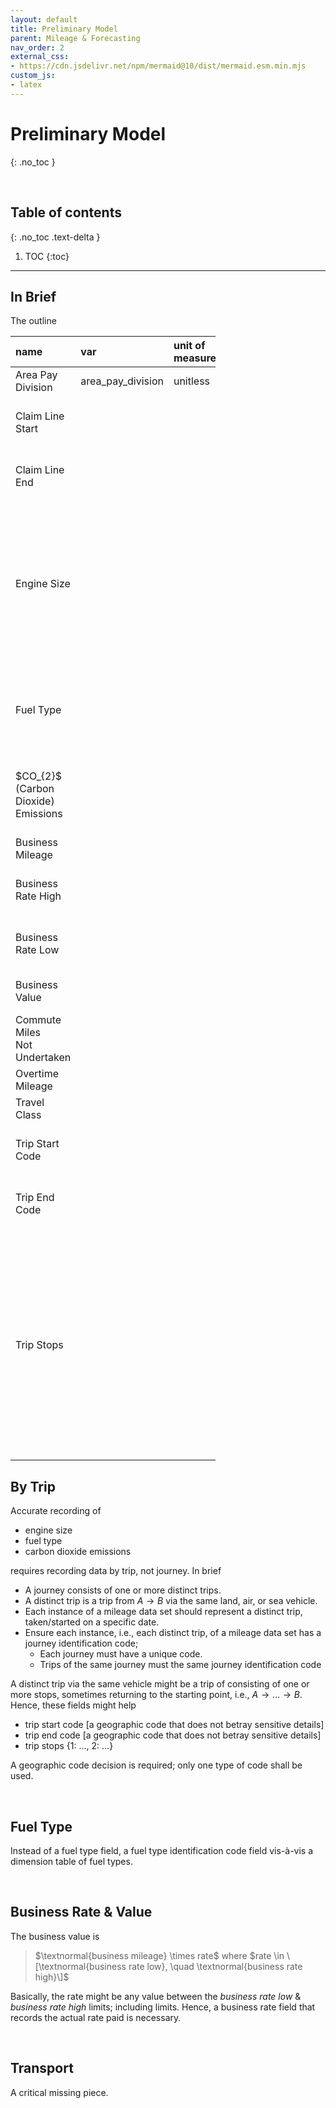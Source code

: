 ```yaml
---
layout: default
title: Preliminary Model
parent: Mileage & Forecasting
nav_order: 2
external_css:
- https://cdn.jsdelivr.net/npm/mermaid@10/dist/mermaid.esm.min.mjs
custom_js:
- latex
---
```


# Preliminary Model
{: .no_toc }

<br>

## Table of contents
{: .no_toc .text-delta }

1. TOC
   {:toc}

---


## In Brief

The outline

<table style="width: 65%;">
    <colgroup>
        <col span="1" style="width: 8.0%;">
        <col span="1" style="width: 8.0%;">
        <col span="1" style="width: 8.0%;">
        <col span="1" style="width: 41.0%;">
    </colgroup>
    <thead><tr style="text-align: left">
        <th>name</th><th>var</th><th>unit of<br>measure</th><th>notes</th></tr>
    </thead>
    <tr><td>Area Pay Division</td><td>area_pay_division</td><td>unitless</td>
        <td>Awaiting details.</td></tr>
    <tr><td>Claim Line Start</td><td></td><td></td>
        <td>From: yyyy/mm/dd $\rightarrow$ yyyy-mm-dd</td></tr>
    <tr><td>Claim Line End</td><td></td><td></td>
        <td>From: yyyy/mm/dd $\rightarrow$ yyyy-mm-dd</td></tr>
    <tr><td>Engine Size</td><td></td><td></td>
        <td><ul><li>float setting</li><li>The unit of measure is cubic centimetres.  It<br>is quite possible that some values are litres.</li></ul></td></tr>
    <tr><td>Fuel Type</td><td></td><td></td>
        <td>At present, the options are: diesel, electric, hybrid, unleaded; or the cell is left empty.</td></tr>
    <tr><td>$CO_{2}$ (Carbon Dioxide) Emissions</td><td></td><td></td>
        <td>The unit of measure is grams of carbon dioxide per kilometre (gCO2/km)</td></tr>
    <tr><td>Business Mileage</td><td></td><td></td>
        <td>Unit of measure: miles.</td></tr>
    <tr><td>Business Rate High</td><td></td><td></td>
        <td>The upper boundary of the mileage rate; pence per mile.</td></tr>
    <tr><td>Business Rate Low</td><td></td><td></td>
        <td>The lower boundary of the mileage rate; pence per mile.</td></tr>
    <tr><td>Business Value</td><td></td><td></td>
        <td>The amount paid; pound sterling.</td></tr>
    <tr><td>Commute Miles<br>Not Undertaken</td><td></td><td></td>
        <td>Unit of measure: miles.</td></tr>
    <tr><td>Overtime Mileage</td><td></td><td></td>
        <td>Awaiting Definition</td></tr>
    <tr><td>Travel Class</td><td></td><td></td>
        <td></td></tr>
    <tr><td>Trip Start Code</td><td></td><td></td>
        <td>A geographic code that does not betray sensitive details</td></tr>
    <tr><td>Trip End Code</td><td></td><td></td>
        <td>A geographic code that does not betray sensitive details</td></tr>
    <tr><td>Trip Stops</td><td></td><td></td>
        <td>Example: {1: $\ldots$, 2: $\ldots$, $\rightarrow$}, wherein the number denotes stop number, and each ellipsis is replaced with the geographic code of the stop.  This is quite important for trip network modelling & analysis $\ldots$ </td></tr>
</table>



## By Trip

Accurate recording of

* engine size
* fuel type
* carbon dioxide emissions

requires recording data by trip, not journey.  In brief

* A journey consists of one or more distinct trips.
* A distinct trip is a trip from $A \rightarrow B$ via the same land, air, or sea vehicle.
* Each instance of a mileage data set should represent a distinct trip, taken/started on a specific date.
* Ensure each instance, i.e., each distinct trip, of a mileage data set has a journey identification code;
   * Each journey must have a unique code.
   * Trips of the same journey must the same journey identification code

A distinct trip via the same vehicle might be a trip of consisting of one or more stops, sometimes returning to the starting point, i.e., $A \rightarrow \ldots \rightarrow B$.  Hence, these fields might help

* trip start code [a geographic code that does not betray sensitive details]
* trip end code [a geographic code that does not betray sensitive details]
* trip stops {1: $\ldots$, 2: $\ldots$}

A geographic code decision is required; only one type of code shall be used.


<br>

## Fuel Type

Instead of a fuel type field, a fuel type identification code field vis-à-vis a dimension table of fuel types.


<br>

## Business Rate & Value

The business value is

> $\textnormal{business mileage} \times rate$ where $rate \in \[\textnormal{business rate low}, \quad \textnormal{business rate high}\]$

Basically, the rate might be any value between the *business rate low* & *business rate high* limits; including limits.  Hence, a business rate field that records the actual rate paid is necessary.

<br>

## Transport

A critical missing piece.

<br>
<br>

<br>
<br>

